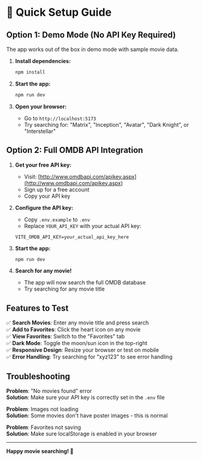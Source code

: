 # 🚀 Quick Setup Guide

## Option 1: Demo Mode (No API Key Required)
The app works out of the box in demo mode with sample movie data.

1. **Install dependencies:**
   ```bash
   npm install
   ```

2. **Start the app:**
   ```bash
   npm run dev
   ```

3. **Open your browser:**
   - Go to `http://localhost:5173`
   - Try searching for: "Matrix", "Inception", "Avatar", "Dark Knight", or "Interstellar"

## Option 2: Full OMDB API Integration

1. **Get your free API key:**
   - Visit: [http://www.omdbapi.com/apikey.aspx](http://www.omdbapi.com/apikey.aspx)
   - Sign up for a free account
   - Copy your API key

2. **Configure the API key:**
   - Copy `.env.example` to `.env`
   - Replace `YOUR_API_KEY` with your actual API key:
   ```
   VITE_OMDB_API_KEY=your_actual_api_key_here
   ```

3. **Start the app:**
   ```bash
   npm run dev
   ```

4. **Search for any movie!**
   - The app will now search the full OMDB database
   - Try searching for any movie title

## Features to Test

✅ **Search Movies**: Enter any movie title and press search  
✅ **Add to Favorites**: Click the heart icon on any movie  
✅ **View Favorites**: Switch to the "Favorites" tab  
✅ **Dark Mode**: Toggle the moon/sun icon in the top-right  
✅ **Responsive Design**: Resize your browser or test on mobile  
✅ **Error Handling**: Try searching for "xyz123" to see error handling  

## Troubleshooting

**Problem**: "No movies found" error  
**Solution**: Make sure your API key is correctly set in the `.env` file

**Problem**: Images not loading  
**Solution**: Some movies don't have poster images - this is normal

**Problem**: Favorites not saving  
**Solution**: Make sure localStorage is enabled in your browser

---

**Happy movie searching! 🍿**
